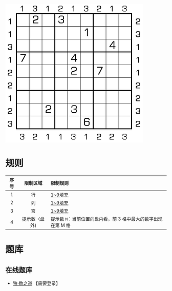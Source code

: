 ![](../../../images/sudoku/边框谁最大.png)

# 规则
| 序号 | 限制区域 | 限制规则 |
| :---: | :---: | :--- |
| 1 | 行 | [1~9填充] |
| 2 | 列 | [1~9填充] |
| 3 | 宫 | [1~9填充] |
| 4 | 提示数（盘外) | 提示数 `M`：当前位置向盘内看，前 3 格中最大的数字出现在第 M 格 |

# 题库

## 在线题库
- [独·数之道](http://www.sudokufans.org.cn/lx/game.index.php?type=bk1) 【需要登录】

[1~9填充]: ../../../rules.md#1~9填充